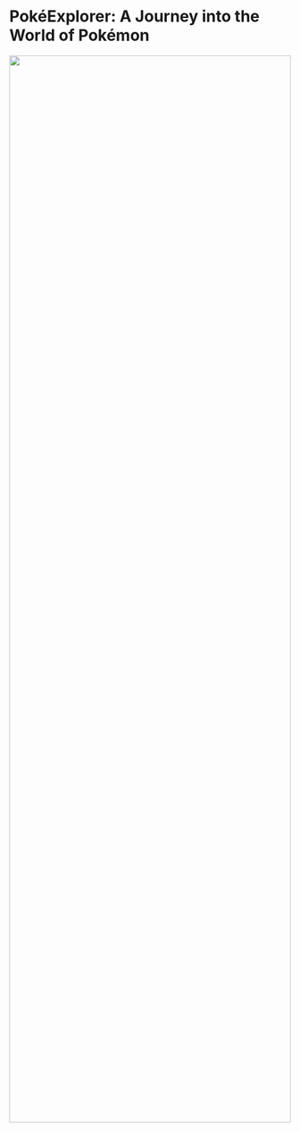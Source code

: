# PokéExplorer: A Journey into the World of Pokémon
<img src="https://c4.wallpaperflare.com/wallpaper/677/922/425/pokemon-pokemon-red-and-blue-blastoise-pokemon-bulbasaur-pokemon-wallpaper-preview.jpg" width="100%" height="70%"/>
